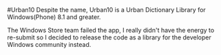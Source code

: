 #Urban10
Despite the name, Urban10 is a Urban Dictionary Library for Windows(Phone) 8.1 and greater.

The Windows Store team failed the app, I really didn't have the energy to re-submit so I decided to release the code as a library
for the developer Windows community instead.
